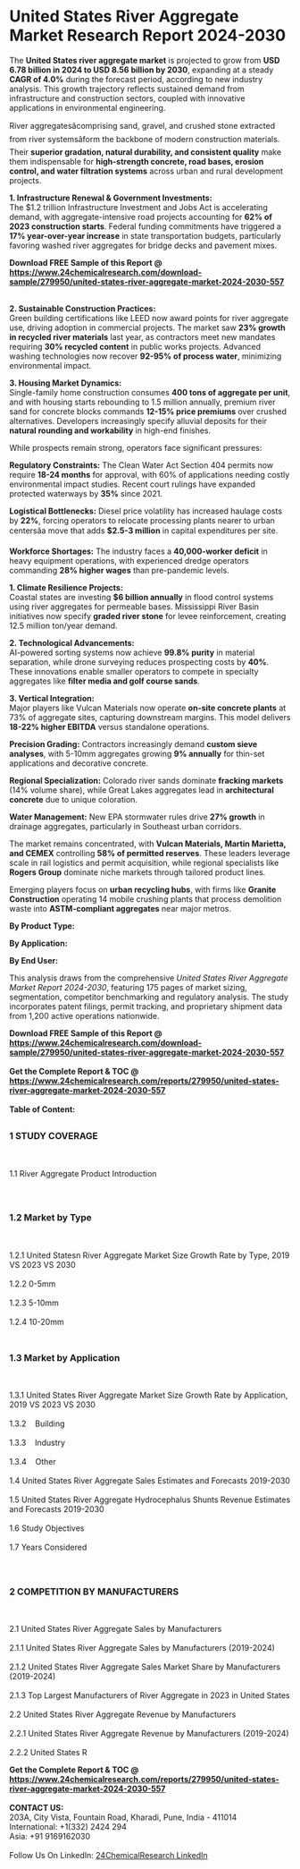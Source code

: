 <h1>United States River Aggregate Market Research Report 2024-2030</h1><p>The <strong>United States river aggregate market</strong> is projected to grow from <strong>USD 6.78 billion in 2024 to USD 8.56 billion by 2030</strong>, expanding at a steady <strong>CAGR of 4.0%</strong> during the forecast period, according to new industry analysis. This growth trajectory reflects sustained demand from infrastructure and construction sectors, coupled with innovative applications in environmental engineering.</p><p>River aggregatesâcomprising sand, gravel, and crushed stone extracted from river systemsâform the backbone of modern construction materials. Their <strong>superior gradation, natural durability, and consistent quality</strong> make them indispensable for <strong>high-strength concrete, road bases, erosion control, and water filtration systems</strong> across urban and rural development projects.</p><p><strong>1. Infrastructure Renewal &amp; Government Investments:</strong><br>
The $1.2 trillion Infrastructure Investment and Jobs Act is accelerating demand, with aggregate-intensive road projects accounting for <strong>62% of 2023 construction starts</strong>. Federal funding commitments have triggered a <strong>17% year-over-year increase</strong> in state transportation budgets, particularly favoring washed river aggregates for bridge decks and pavement mixes.</p><div><b>Download FREE Sample of this Report @ 
            <a href="https://www.24chemicalresearch.com/download-sample/279950/united-states-river-aggregate-market-2024-2030-557">
            https://www.24chemicalresearch.com/download-sample/279950/united-states-river-aggregate-market-2024-2030-557</a></b></div><br><p><strong>2. Sustainable Construction Practices:</strong><br>
Green building certifications like LEED now award points for river aggregate use, driving adoption in commercial projects. The market saw <strong>23% growth in recycled river materials</strong> last year, as contractors meet new mandates requiring <strong>30% recycled content</strong> in public works projects. Advanced washing technologies now recover <strong>92-95% of process water</strong>, minimizing environmental impact.</p><p><strong>3. Housing Market Dynamics:</strong><br>
Single-family home construction consumes <strong>400 tons of aggregate per unit</strong>, and with housing starts rebounding to 1.5 million annually, premium river sand for concrete blocks commands <strong>12-15% price premiums</strong> over crushed alternatives. Developers increasingly specify alluvial deposits for their <strong>natural rounding and workability</strong> in high-end finishes.</p><p>While prospects remain strong, operators face significant pressures:</p><p><strong>Regulatory Constraints:</strong> The Clean Water Act Section 404 permits now require <strong>18-24 months</strong> for approval, with 60% of applications needing costly environmental impact studies. Recent court rulings have expanded protected waterways by <strong>35%</strong> since 2021.</p><p><strong>Logistical Bottlenecks:</strong> Diesel price volatility has increased haulage costs by <strong>22%</strong>, forcing operators to relocate processing plants nearer to urban centersâa move that adds <strong>$2.5-3 million</strong> in capital expenditures per site.</p><p><strong>Workforce Shortages:</strong> The industry faces a <strong>40,000-worker deficit</strong> in heavy equipment operations, with experienced dredge operators commanding <strong>28% higher wages</strong> than pre-pandemic levels.</p><p><strong>1. Climate Resilience Projects:</strong><br>
Coastal states are investing <strong>$6 billion annually</strong> in flood control systems using river aggregates for permeable bases. Mississippi River Basin initiatives now specify <strong>graded river stone</strong> for levee reinforcement, creating 12.5 million ton/year demand.</p><p><strong>2. Technological Advancements:</strong><br>
AI-powered sorting systems now achieve <strong>99.8% purity</strong> in material separation, while drone surveying reduces prospecting costs by <strong>40%</strong>. These innovations enable smaller operators to compete in specialty aggregates like <strong>filter media and golf course sands</strong>.</p><p><strong>3. Vertical Integration:</strong><br>
Major players like Vulcan Materials now operate <strong>on-site concrete plants</strong> at 73% of aggregate sites, capturing downstream margins. This model delivers <strong>18-22% higher EBITDA</strong> versus standalone operations.</p><p><strong>Precision Grading:</strong> Contractors increasingly demand <strong>custom sieve analyses</strong>, with 5-10mm aggregates growing <strong>9% annually</strong> for thin-set applications and decorative concrete.</p><p><strong>Regional Specialization:</strong> Colorado river sands dominate <strong>fracking markets</strong> (14% volume share), while Great Lakes aggregates lead in <strong>architectural concrete</strong> due to unique coloration.</p><p><strong>Water Management:</strong> New EPA stormwater rules drive <strong>27% growth</strong> in drainage aggregates, particularly in Southeast urban corridors.</p><p>The market remains concentrated, with <strong>Vulcan Materials, Martin Marietta, and CEMEX</strong> controlling <strong>58% of permitted reserves</strong>. These leaders leverage scale in rail logistics and permit acquisition, while regional specialists like <strong>Rogers Group</strong> dominate niche markets through tailored product lines.</p><p>Emerging players focus on <strong>urban recycling hubs</strong>, with firms like <strong>Granite Construction</strong> operating 14 mobile crushing plants that process demolition waste into <strong>ASTM-compliant aggregates</strong> near major metros.</p><p><strong>By Product Type:</strong></p><p><strong>By Application:</strong></p><p><strong>By End User:</strong></p><p>This analysis draws from the comprehensive <em>United States River Aggregate Market Report 2024-2030</em>, featuring 175 pages of market sizing, segmentation, competitor benchmarking and regulatory analysis. The study incorporates patent filings, permit tracking, and proprietary shipment data from 1,200 active operations nationwide.</p><div><b>Download FREE Sample of this Report @ 
            <a href="https://www.24chemicalresearch.com/download-sample/279950/united-states-river-aggregate-market-2024-2030-557">
            https://www.24chemicalresearch.com/download-sample/279950/united-states-river-aggregate-market-2024-2030-557</a></b></div><br><div><b>Get the Complete Report & TOC @ 
            <a href="https://www.24chemicalresearch.com/reports/279950/united-states-river-aggregate-market-2024-2030-557">
            https://www.24chemicalresearch.com/reports/279950/united-states-river-aggregate-market-2024-2030-557</a></b></div><br>
            <b>Table of Content:</b><p><h2><span style="font-size:16px"><strong>1 STUDY COVERAGE</strong></span></h2><br />
<p>1.1 River Aggregate Product Introduction</p><br />
<h2><span style="font-size:16px"><strong>1.2 Market by Type</strong></span></h2><br />
<p>1.2.1 United Statesn River Aggregate Market Size Growth Rate by Type, 2019 VS 2023 VS 2030<br /><br />
1.2.2 0-5mm&nbsp;&nbsp; &nbsp;<br /><br />
1.2.3 5-10mm<br /><br />
1.2.4 10-20mm<br /><br />
<h2><span style="font-size:16px"><strong>1.3 Market by Application</strong></span></h2><br />
<p>1.3.1 United States River Aggregate Market Size Growth Rate by Application, 2019 VS 2023 VS 2030<br /><br />
1.3.2&nbsp;&nbsp; &nbsp;Building<br /><br />
1.3.3&nbsp;&nbsp; &nbsp;Industry<br /><br />
1.3.4&nbsp;&nbsp; &nbsp;Other<br /><br />
1.4 United States River Aggregate Sales Estimates and Forecasts 2019-2030<br /><br />
1.5 United States River Aggregate Hydrocephalus Shunts Revenue Estimates and Forecasts 2019-2030<br /><br />
1.6 Study Objectives<br /><br />
1.7 Years Considered</p><br />
<h2><span style="font-size:16px"><strong>2 COMPETITION BY MANUFACTURERS</strong></span></h2><br />
<p>2.1 United States River Aggregate Sales by Manufacturers<br /><br />
2.1.1 United States River Aggregate Sales by Manufacturers (2019-2024)<br /><br />
2.1.2 United States River Aggregate Sales Market Share by Manufacturers (2019-2024)<br /><br />
2.1.3 Top Largest Manufacturers of River Aggregate in 2023 in United States<br /><br />
2.2 United States River Aggregate Revenue by Manufacturers<br /><br />
2.2.1 United States River Aggregate Revenue by Manufacturers (2019-2024)<br /><br />
2.2.2 United States R</p><div><b>Get the Complete Report & TOC @ 
            <a href="https://www.24chemicalresearch.com/reports/279950/united-states-river-aggregate-market-2024-2030-557">
            https://www.24chemicalresearch.com/reports/279950/united-states-river-aggregate-market-2024-2030-557</a></b></div><br><b>CONTACT US:</b><br>
            203A, City Vista, Fountain Road, Kharadi, Pune, India - 411014<br>
            International: +1(332) 2424 294<br>
            Asia: +91 9169162030 <br><br>
            Follow Us On LinkedIn: <a href="https://www.linkedin.com/company/24chemicalresearch/">24ChemicalResearch LinkedIn</a>